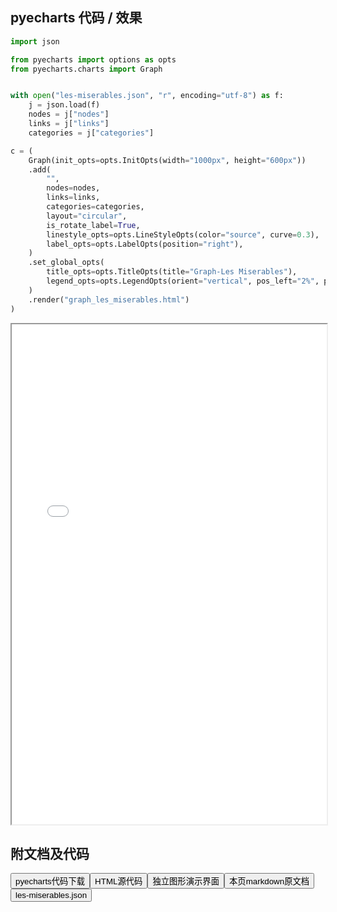 
## pyecharts 代码 / 效果

```python
import json

from pyecharts import options as opts
from pyecharts.charts import Graph


with open("les-miserables.json", "r", encoding="utf-8") as f:
    j = json.load(f)
    nodes = j["nodes"]
    links = j["links"]
    categories = j["categories"]

c = (
    Graph(init_opts=opts.InitOpts(width="1000px", height="600px"))
    .add(
        "",
        nodes=nodes,
        links=links,
        categories=categories,
        layout="circular",
        is_rotate_label=True,
        linestyle_opts=opts.LineStyleOpts(color="source", curve=0.3),
        label_opts=opts.LabelOpts(position="right"),
    )
    .set_global_opts(
        title_opts=opts.TitleOpts(title="Graph-Les Miserables"),
        legend_opts=opts.LegendOpts(orient="vertical", pos_left="2%", pos_top="20%"),
    )
    .render("graph_les_miserables.html")
)

```

<iframe width="100%" height="800px" src="/pyecharts/Graph/graph_les_miserables.html"></iframe>

## 附文档及代码

<a href="https://cdn.jsdelivr.net/gh/wfy-belief/python/docs/pyecharts/Graph/graph_les_miserables.py"><button class="mybutton">pyecharts代码下载</button></a><a href="https://cdn.jsdelivr.net/gh/wfy-belief/python/docs/pyecharts/Graph/graph_les_miserables.html"><button class="mybutton">HTML源代码</button></a><a href="https://python.wfyblog.cn/pyecharts/Graph/graph_les_miserables.html"><button class="mybutton">独立图形演示界面</button></a><a href="https://cdn.jsdelivr.net/gh/wfy-belief/python/docs/pyecharts/Graph/graph_les_miserables.md"><button class="mybutton">本页markdown原文档</button></a><a href="https://cdn.jsdelivr.net/gh/wfy-belief/python/docs/pyecharts/Graph/les-miserables.json"><button class="mybutton">les-miserables.json</button></a>